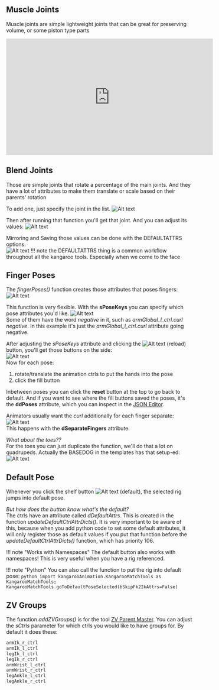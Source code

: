 ## Muscle Joints
Muscle joints are simple lightweight joints that can be great for preserving volume,
or some piston type parts
<iframe width="560" height="315"
src="https://www.youtube.com/embed/7A5NZNeP8vg"
title="YouTube video player" frameborder="0"
allow="accelerometer; autoplay; clipboard-write; encrypted-media; gyroscope; picture-in-picture"
allowfullscreen></iframe>


## Blend Joints
Those are simple joints that rotate a percentage of the main joints. And they have a lot of
attributes to make them translate or scale based on their parents' rotation

To add one, just specify the joint in the list.
![Alt text](../images/body_blendJointsAdd.gif)

Then after running that function you'll get that joint. And you can adjust its values:
![Alt text](../images/body_blendJoint.gif)

Mirroring and Saving those values can be done with the DEFAULTATTRS options.  
![Alt text](../images/body_blendJointsFill.jpg)
!!! note 
    the DEFAULTATTRS thing is a common workflow throughout all the kangaroo tools. Especially when
    we come to the face


## Finger Poses
The *fingerPoses()* function creates those attributes that poses fingers:   
![Alt text](../images/fingerPoses_fist.jpg)

This function is very flexible. With the **sPoseKeys** you can specify which pose attributes you'd like.
![Alt text](../images/fingerPoses_entries.jpg)  
Some of them have the word *negative* in it, such as *armGlobal_l_ctrl.curl negative*. In this example it's just
the *armGlobal_l_ctrl.curl* attribute going negative.

After adjusting the *sPoseKeys* attribute and clicking the ![Alt text](../images/python_reloadButtonSmall.jpg) (reload) button,
you'll get those buttons on the side:   
![Alt text](../images/fingerPoses_poseButtons.jpg)  
Now for each pose:  
1. rotate/translate the animation ctrls to put the hands into the pose   
2. click the fill button

Inbetween poses you can click the **reset** button at the top to go back to default. And if you want to see where the fill buttons
saved the poses, it's the **ddPoses** attribute, which you can inspect in the [JSON Editor](../builder/jsonEditor.md).

Animators usually want the *curl* additionally for each finger separate:  
![Alt text](../images/fingerPoses_extraFingers.jpg)  
This happens with the **dSeparateFingers** attribute.

*What about the toes??*  
For the toes you can just duplicate the function, we'll do that a lot on quadrupeds. Actually the BASEDOG in the templates
has that setup-ed:  
![Alt text](../images/fingerPoses_duplicateFunction.gif)    


## Default Pose
Whenever you click the shelf button ![Alt text](../images/shelfButton_default.jpg) (default), the selected rig jumps into
default pose. 

*But how does the button know what's the default?*  
The ctrls have an attribute called *dDefaultAttrs*. This is created in the function *updateDefaultCtrlAttrDicts()*. 
It is very important to be aware of this, because when you add python code to set some default attributes, it will only 
register those as default values if you put that function before the *updateDefaultCtrlAttrDicts()* function, which 
has priority 106.

!!! note "Works with Namespaces" 
    The default button also works with namespaces! This is very useful when you have a rig referenced.

!!! note "Python"
    You can also call the function to put the rig into default pose:
    ``` python
    import kangarooAnimation.KangarooMatchTools as KangarooMatchTools;
    KangarooMatchTools.goToDefaultPoseSelected(bSkipFk2IkAttrs=False)    
    ```

## ZV Groups
The function *addZVGroups()* is for the tool [ZV Parent Master](https://apps.autodesk.com/MAYA/en/Detail/Index?id=3374365102069298437&appLang=en&os=Win64).
You can adjust the *sCtrls* parameter for which ctrls you would like to have groups for. 
By default it does these:
``` bash
armIk_r_ctrl
armIk_l_ctrl
legIk_l_ctrl
legIk_r_ctrl
armWrist_l_ctrl
armWrist_r_ctrl
legAnkle_l_ctrl
legAnkle_r_ctrl
```

